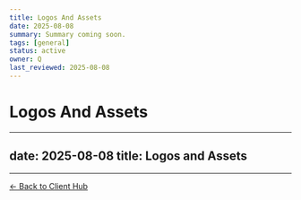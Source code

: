 ```yaml
---
title: Logos And Assets
date: 2025-08-08
summary: Summary coming soon.
tags: [general]
status: active
owner: Q
last_reviewed: 2025-08-08
---
```

# Logos And Assets

---
date: 2025-08-08
title: Logos and Assets
---

---
[← Back to Client Hub](https://www.builtbyrays.com/Client-Vault/portal)
